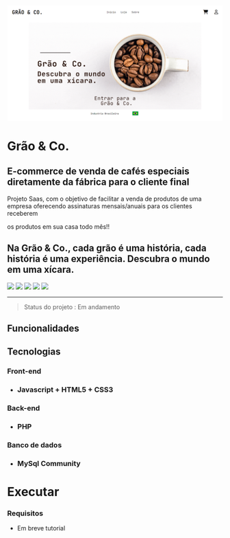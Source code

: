 <img src="inicio.png">


# Grão & Co.

<h2>E-commerce de venda de cafés especiais diretamente da fábrica para o cliente final</h2>
<p>Projeto Saas, com o objetivo de facilitar a venda de produtos de uma empresa oferecendo assinaturas mensais/anuais para os clientes receberem</p>
<p>os produtos em sua casa todo mês!!</p>

## Na Grão & Co., cada grão é uma história, cada história é uma experiência. Descubra o mundo em uma xícara.

<img src="https://img.shields.io/badge/PHP-777BB4?style=for-the-badge&logo=php&logoColor=white">
<img src="https://img.shields.io/badge/JavaScript-F7DF1E?style=for-the-badge&logo=javascript&logoColor=black">
<img src="https://img.shields.io/badge/MySQL-00000F?style=for-the-badge&logo=mysql&logoColor=white">
<img src="https://img.shields.io/badge/HTML5-E34F26?style=for-the-badge&logo=html5&logoColor=white">
<img src="https://img.shields.io/badge/CSS3-1572B6?style=for-the-badge&logo=css3&logoColor=white">

<hr>

>Status do projeto : Em andamento

## Funcionalidades

## Tecnologias

### Front-end

- <h3>Javascript + HTML5 + CSS3</h3>

### Back-end

- <h3>PHP</h3>

### Banco de dados

- <h3>MySql Community</h3>

# Executar

### Requisitos

- Em breve tutorial
